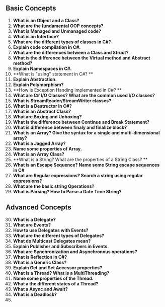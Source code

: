 ## Basic Concepts

1. **What is an Object and a Class?**
2. **What are the fundamental OOP concepts?**
3. **What is Managed and Unmanaged code?**
4. **What is an Interface?**
5. **What are the different types of classes in C#?**
6. **Explain code compilation in C#.**
7. **What are the differences between a Class and Struct?**
8. **What is the difference between the Virtual method and Abstract method?**
9. **Explain Namespaces in C#.**
10. **What is "using" statement in C#? **
11. **Explain Abstraction.**
12. **Explain Polymorphism?**
13. **How is Exception Handing implemented in C#? ** 
14. **What are C# I/O Classes? What are the common used I/O classes?**
15. **What is StreamReader/StreamWriter classes?**
16. **What is a Destructor in C#?**
17. **What is an Abstract Class?**
18. **What are Boxing and Unboxing?**
19. **What is the difference between Continue and Break Statement?**
20. **What is difference between finaly and finalize block?**
21. **What is an Array? Give the syntax for a single and multi-dimensional array?**
22. **What is a Jagged Array?**
23. **Name some properties of Array.**
24. **What is an Array Class?**
25. **What is a String? What are the properties of a String Class? **
26. **What is an Escape Sequence? Name some String escape sequences in C#**
27. **What are Regular expressions? Search a string using regular expressions?**
28. **What are the basic string Operations?**
29. **What is Parsing? How to Parse a Date Time String?**

## Advanced Concepts

30. **What is a Delegate?**
31. **What are Events?**
32. **How to use Delegates with Events?**
33. **What are the different types of Delegates?**
34. **What do Multicast Delegates mean?**
35. **Explain Publisher and Subscribers in Events.**
36. **What are Synchronization and Asynchronous operations?**
37. **What is Reflection in C#?**
38. **What is a Generic Class?**
39. **Explain Get and Set Accessor properties?**
40. **What is a Thread? What is a MultiThreading?**
41. **Name some properties of the Thread.**
42. **What a the different states of a Thread?**
43. **What a Async and Await?**
44. **What is a Deadlock?**
45. 

